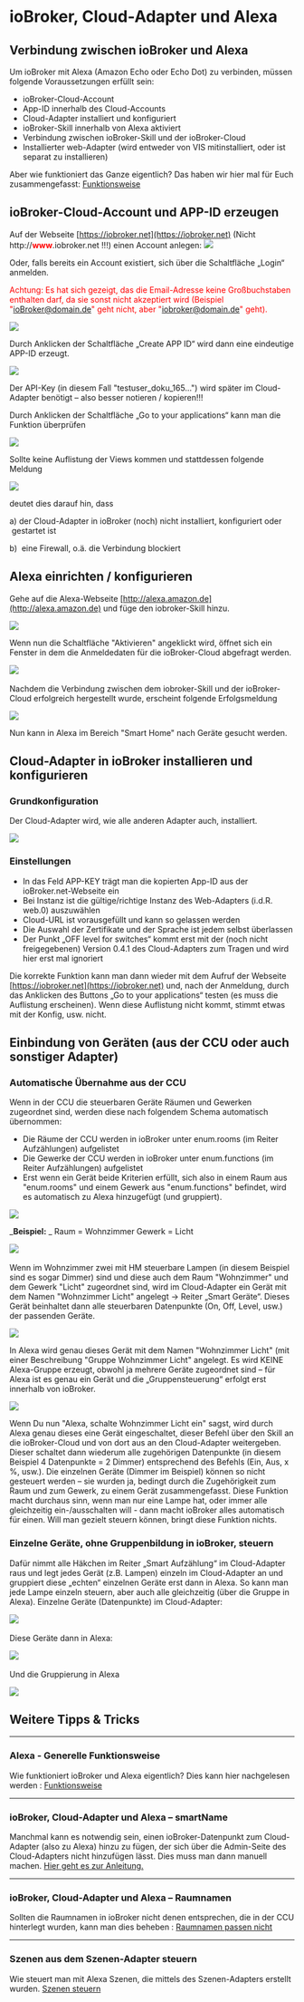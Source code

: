 # ioBroker, Cloud-Adapter und Alexa

## Verbindung zwischen ioBroker und Alexa

Um ioBroker mit Alexa (Amazon Echo oder Echo Dot) zu verbinden, müssen folgende Voraussetzungen erfüllt sein:

*   ioBroker-Cloud-Account
*   App-ID innerhalb des Cloud-Accounts
*   Cloud-Adapter installiert und konfiguriert
*   ioBroker-Skill innerhalb von Alexa aktiviert
*   Verbindung zwischen ioBroker-Skill und der ioBroker-Cloud
*   Installierter web-Adapter (wird entweder von VIS mitinstalliert, oder ist separat zu installieren)

Aber wie funktioniert das Ganze eigentlich? Das haben wir hier mal für Euch zusammengefasst: [Funktionsweise](http://www.iobroker.net/?page_id=6028&lang=de)

## ioBroker-Cloud-Account und APP-ID erzeugen

Auf der Webseite [https://iobroker.net](https://iobroker.net) (Nicht http://<span style="color: #ff0000;">**www**</span>.iobroker.net !!!) einen Account anlegen: 
![](img/alexa-and-iobroker-fast-start_alexa_001_cloud_account.jpg) 

Oder, falls bereits ein Account existiert, sich über die Schaltfläche „Login“ anmelden. 

<span style="color: #ff0000;">Achtung: Es hat sich gezeigt, das die Email-Adresse keine Großbuchstaben enthalten darf, 
da sie sonst nicht akzeptiert wird (Beispiel "ioBroker@domain.de" geht nicht, aber "iobroker@domain.de" geht).</span> 

![](img/alexa-and-iobroker-fast-start_alexa_002_cloud_account.jpg) 

Durch Anklicken der Schaltfläche „Create APP ID“ wird dann eine eindeutige APP-ID erzeugt. 

![](img/alexa-and-iobroker-fast-start_alexa_003_cloud_account.jpg) 

Der API-Key (in diesem Fall "testuser_doku_165…") wird später im Cloud-Adapter benötigt – also besser notieren / kopieren!!! 

Durch Anklicken der Schaltfläche „Go to your applications“ kann man die Funktion überprüfen 

![](img/alexa-and-iobroker-fast-start_alexa_004_cloud_account_connect.jpg) 

Sollte keine Auflistung der Views kommen und stattdessen folgende Meldung 

![](img/alexa-and-iobroker-fast-start_alexa_005_cloud_account_connect_fail.jpg) 

deutet dies darauf hin, dass

a) der Cloud-Adapter in ioBroker (noch) nicht installiert, konfiguriert oder  gestartet ist

b)  eine Firewall, o.ä. die Verbindung blockiert

## Alexa einrichten / konfigurieren

Gehe auf die Alexa-Webseite [http://alexa.amazon.de](http://alexa.amazon.de) und füge den iobroker-Skill hinzu. 

![](img/alexa-and-iobroker-fast-start_alexa_010a_alexa_skill_config.jpg) 

Wenn nun die Schaltfläche "Aktivieren" angeklickt wird, öffnet sich ein Fenster in dem die Anmeldedaten für die ioBroker-Cloud abgefragt werden. 

![](img/alexa-and-iobroker-fast-start_alexa_010b_alexa_skill_login.png)   

Nachdem die Verbindung zwischen dem iobroker-Skill und der ioBroker-Cloud erfolgreich hergestellt wurde, 
erscheint folgende Erfolgsmeldung 

![](img/alexa-and-iobroker-fast-start_alexa_010c_alexa_skill_config-finish.png)

Nun kann in Alexa im Bereich "Smart Home" nach Geräte gesucht werden.

## Cloud-Adapter in ioBroker installieren und konfigurieren

### Grundkonfiguration

Der Cloud-Adapter wird, wie alle anderen Adapter auch, installiert. 

![](img/alexa-and-iobroker-fast-start_Config.png)

### Einstellungen

*   In das Feld APP-KEY trägt man die kopierten App-ID aus der ioBroker.net-Webseite ein
*   Bei Instanz ist die gültige/richtige Instanz des Web-Adapters (i.d.R. web.0) auszuwählen
*   Cloud-URL ist vorausgefüllt und kann so gelassen werden
*   Die Auswahl der Zertifikate und der Sprache ist jedem selbst überlassen
*   Der Punkt „OFF level for switches“ kommt erst mit der (noch nicht freigegebenen) Version 0.4.1 des Cloud-Adapters zum Tragen und wird hier erst mal ignoriert

Die korrekte Funktion kann man dann wieder mit dem Aufruf der Webseite [https://iobroker.net](https://iobroker.net) und, 
nach der Anmeldung, durch das Anklicken des Buttons „Go to your applications“ testen (es muss die Auflistung erscheinen). 
Wenn diese Auflistung nicht kommt, stimmt etwas mit der Konfig, usw. nicht.

## Einbindung von Geräten (aus der CCU oder auch sonstiger Adapter)

### Automatische Übernahme aus der CCU

Wenn in der CCU die steuerbaren Geräte Räumen und Gewerken zugeordnet sind, werden diese nach folgendem Schema automatisch übernommen:

*   Die Räume der CCU werden in ioBroker unter enum.rooms (im Reiter Aufzählungen) aufgelistet
*   Die Gewerke der CCU werden in ioBroker unter enum.functions (im Reiter Aufzählungen) aufgelistet
*   Erst wenn ein Gerät beide Kriterien erfüllt, sich also in einem Raum aus "enum.rooms" 
und einem Gewerk aus "enum.functions" befindet, wird es automatisch zu Alexa hinzugefügt (und gruppiert).

![](img/alexa-and-iobroker-fast-start_alexa_007_cloud_adapter_2.jpg)

_**Beispiel:** _ Raum = Wohnzimmer Gewerk = Licht 

![](img/alexa-and-iobroker-fast-start_alexa_008_cloud_adapter_3.jpg)   

Wenn im Wohnzimmer zwei mit HM steuerbare Lampen (in diesem Beispiel sind es sogar Dimmer) 
sind und diese auch dem Raum "Wohnzimmer" und dem Gewerk "Licht" zugeordnet sind, 
wird im Cloud-Adapter ein Gerät mit dem Namen "Wohnzimmer Licht" angelegt → Reiter „Smart Geräte“. 
Dieses Gerät beinhaltet dann alle steuerbaren Datenpunkte (On, Off, Level, usw.) der passenden Geräte. 

![](img/alexa-and-iobroker-fast-start_alexa_009_cloud_adapter_4.jpg)

In Alexa wird genau dieses Gerät mit dem Namen "Wohnzimmer Licht" (mit einer Beschreibung "Gruppe Wohnzimmer Licht" 
angelegt. Es wird KEINE Alexa-Gruppe erzeugt, obwohl ja mehrere Geräte zugeordnet sind – 
für Alexa ist es genau ein Gerät und die „Gruppensteuerung“ erfolgt erst innerhalb von ioBroker. 

![](img/alexa-and-iobroker-fast-start_alexa_011_alexa_skill_1.jpg)

Wenn Du nun "Alexa, schalte Wohnzimmer Licht ein" sagst, wird durch Alexa genau 
dieses eine Gerät eingeschaltet, dieser Befehl über den Skill an die ioBroker-Cloud und von 
dort aus an den Cloud-Adapter weitergeben. Dieser schaltet dann wiederum alle zugehörigen Datenpunkte 
(in diesem Beispiel 4 Datenpunkte = 2 Dimmer) entsprechend des Befehls (Ein, Aus, x %, usw.). 
Die einzelnen Geräte (Dimmer im Beispiel) können so nicht gesteuert werden – sie wurden ja, 
bedingt durch die Zugehörigkeit zum Raum und zum Gewerk, zu einem Gerät zusammengefasst. 
Diese Funktion macht durchaus sinn, wenn man nur eine Lampe hat, oder immer alle gleichzeitig ein-/ausschalten 
will - dann macht ioBroker alles automatisch für einen. Will man gezielt steuern können, bringt diese Funktion nichts.

### Einzelne Geräte, ohne Gruppenbildung in ioBroker, steuern

Dafür nimmt alle Häkchen im Reiter „Smart Aufzählung“ im Cloud-Adapter raus und legt jedes Gerät 
(z.B. Lampen) einzeln im Cloud-Adapter an und gruppiert diese „echten“ einzelnen Geräte erst dann in Alexa. 
So kann man jede Lampe einzeln steuern, aber auch alle gleichzeitig (über die Gruppe in Alexa). 
Einzelne Geräte (Datenpunkte) im Cloud-Adapter: 

![](img/alexa-and-iobroker-fast-start_alexa_010_cloud_adapter_5.jpg)   

Diese Geräte dann in Alexa: 

![](img/alexa-and-iobroker-fast-start_alexa_012_alexa_skill_2.jpg)   

Und die Gruppierung in Alexa 

![](img/alexa-and-iobroker-fast-start_alexa_013_alexa_skill_3.jpg)

## Weitere Tipps & Tricks

* * *

### Alexa - Generelle Funktionsweise

Wie funktioniert ioBroker und Alexa eigentlich? Dies kann hier nachgelesen werden : [Funktionsweise](http://www.iobroker.net/?page_id=6028&lang=de)

* * *

### ioBroker, Cloud-Adapter und Alexa – smartName

Manchmal kann es notwendig sein, einen ioBroker-Datenpunkt zum Cloud-Adapter (also zu Alexa) 
hinzu zu fügen, der sich über die Admin-Seite des Cloud-Adapters nicht hinzufügen lässt. 
Dies muss man dann manuell machen. [Hier geht es zur Anleitung.](http://www.iobroker.net/?page_id=5910&lang=de)

* * *

### ioBroker, Cloud-Adapter und Alexa – Raumnamen

Sollten die Raumnamen in ioBroker nicht denen entsprechen, die in der CCU hinterlegt wurden, kann man dies beheben : 
[Raumnamen passen nicht](http://www.iobroker.net/?page_id=6021&lang=de)

* * *

### Szenen aus dem Szenen-Adapter steuern

Wie steuert man mit Alexa Szenen, die mittels des Szenen-Adapters erstellt wurden. [Szenen steuern](http://www.iobroker.net/?page_id=6567&lang=de)
